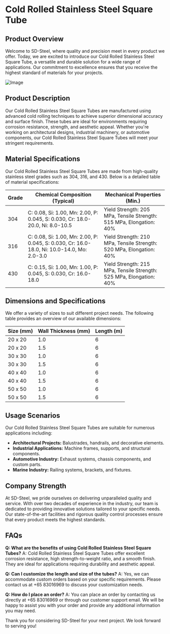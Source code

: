 # Cold Rolled Stainless Steel Square Tube

## Product Overview

Welcome to SD-Steel, where quality and precision meet in every product we offer. Today, we are excited to introduce our Cold Rolled Stainless Steel Square Tube, a versatile and durable solution for a wide range of applications. Our commitment to excellence ensures that you receive the highest standard of materials for your projects.

![Image](https://github.com/user-attachments/assets/2567258e-e124-4816-932d-1809bd27ef0b)

## Product Description

Our Cold Rolled Stainless Steel Square Tubes are manufactured using advanced cold rolling techniques to achieve superior dimensional accuracy and surface finish. These tubes are ideal for environments requiring corrosion resistance, strength, and aesthetic appeal. Whether you're working on architectural designs, industrial machinery, or automotive components, our Cold Rolled Stainless Steel Square Tubes will meet your stringent requirements.

## Material Specifications

Our Cold Rolled Stainless Steel Square Tubes are made from high-quality stainless steel grades such as 304, 316, and 430. Below is a detailed table of material specifications:

| Grade | Chemical Composition (Typical) | Mechanical Properties (Min.) |
|-------|--------------------------------|------------------------------|
| 304   | C: 0.08, Si: 1.00, Mn: 2.00, P: 0.045, S: 0.030, Cr: 18.0-20.0, Ni: 8.0-10.5 | Yield Strength: 205 MPa, Tensile Strength: 515 MPa, Elongation: 40% |
| 316   | C: 0.08, Si: 1.00, Mn: 2.00, P: 0.045, S: 0.030, Cr: 16.0-18.0, Ni: 10.0-14.0, Mo: 2.0-3.0 | Yield Strength: 210 MPa, Tensile Strength: 520 MPa, Elongation: 40% |
| 430   | C: 0.15, Si: 1.00, Mn: 1.00, P: 0.045, S: 0.030, Cr: 16.0-18.0 | Yield Strength: 215 MPa, Tensile Strength: 525 MPa, Elongation: 40% |

## Dimensions and Specifications

We offer a variety of sizes to suit different project needs. The following table provides an overview of our available dimensions:

| Size (mm) | Wall Thickness (mm) | Length (m) |
|-----------|---------------------|------------|
| 20 x 20   | 1.0                 | 6          |
| 20 x 20   | 1.5                 | 6          |
| 30 x 30   | 1.0                 | 6          |
| 30 x 30   | 1.5                 | 6          |
| 40 x 40   | 1.0                 | 6          |
| 40 x 40   | 1.5                 | 6          |
| 50 x 50   | 1.0                 | 6          |
| 50 x 50   | 1.5                 | 6          |

## Usage Scenarios

Our Cold Rolled Stainless Steel Square Tubes are suitable for numerous applications including:
- **Architectural Projects:** Balustrades, handrails, and decorative elements.
- **Industrial Applications:** Machine frames, supports, and structural components.
- **Automotive Industry:** Exhaust systems, chassis components, and custom parts.
- **Marine Industry:** Railing systems, brackets, and fixtures.

## Company Strength

At SD-Steel, we pride ourselves on delivering unparalleled quality and service. With over two decades of experience in the industry, our team is dedicated to providing innovative solutions tailored to your specific needs. Our state-of-the-art facilities and rigorous quality control processes ensure that every product meets the highest standards.

## FAQs

**Q: What are the benefits of using Cold Rolled Stainless Steel Square Tubes?**
A: Cold Rolled Stainless Steel Square Tubes offer excellent corrosion resistance, high strength-to-weight ratio, and a smooth finish. They are ideal for applications requiring durability and aesthetic appeal.

**Q: Can I customize the length and size of the tubes?**
A: Yes, we can accommodate custom orders based on your specific requirements. Please contact us at +65 83016969 to discuss your customization needs.

**Q: How do I place an order?**
A: You can place an order by contacting us directly at +65 83016969 or through our customer support email. We will be happy to assist you with your order and provide any additional information you may need.

Thank you for considering SD-Steel for your next project. We look forward to serving you!